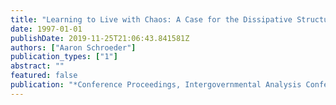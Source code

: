```yaml
---
title: "Learning to Live with Chaos: A Case for the Dissipative Structure Metaphor in Policy Subsystem Analysis. "
date: 1997-01-01
publishDate: 2019-11-25T21:06:43.841581Z
authors: ["Aaron Schroeder"]
publication_types: ["1"]
abstract: ""
featured: false
publication: "*Conference Proceedings, Intergovernmental Analysis Conference, Copenhagen, Denmark.*"
---
```


